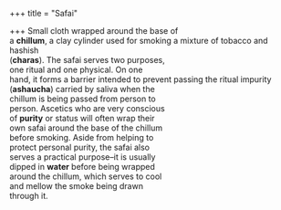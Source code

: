 +++
title = "Safai"

+++
Small cloth wrapped around the base of  
a **chillum**, a clay cylinder used for smoking a mixture of tobacco and hashish  
(**charas**). The safai serves two purposes,  
one ritual and one physical. On one  
hand, it forms a barrier intended to prevent passing the ritual impurity  
(**ashaucha**) carried by saliva when the  
chillum is being passed from person to  
person. Ascetics who are very conscious  
of **purity** or status will often wrap their  
own safai around the base of the chillum  
before smoking. Aside from helping to  
protect personal purity, the safai also  
serves a practical purpose–it is usually  
dipped in **water** before being wrapped  
around the chillum, which serves to cool  
and mellow the smoke being drawn  
through it.